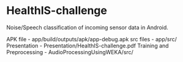 # HealthIS-challenge

Noise/Speech classification of incoming sensor data in Android. 


APK file - app/build/outputs/apk/app-debug.apk 
src files - app/src/ 
Presentation - Presentation/HealthIS-challenge.pdf 
Training and Preprocessing - AudioProcessingUsingWEKA/src/ 


